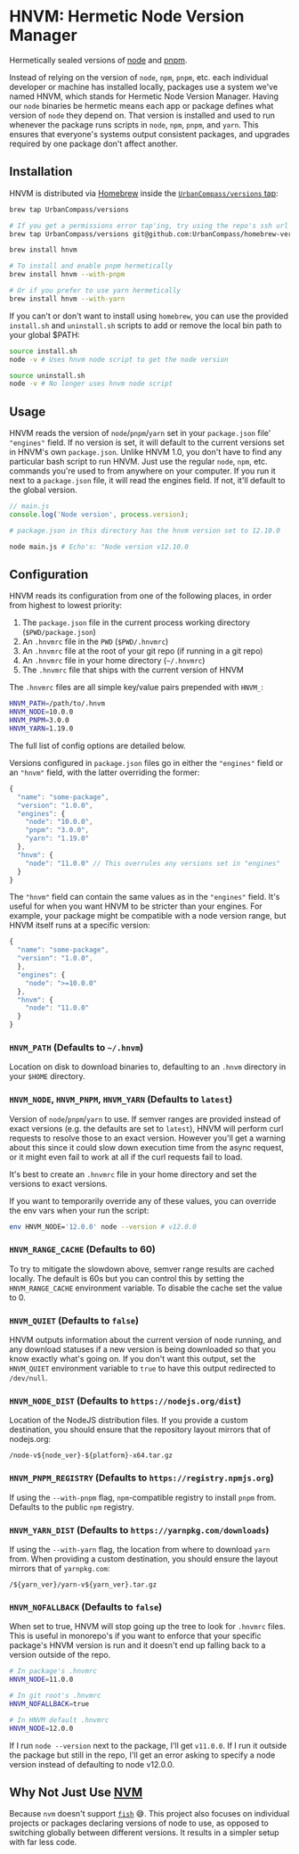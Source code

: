 # HNVM: Hermetic Node Version Manager

Hermetically sealed versions of [node](https://npmjs.org) and [pnpm](https://pnpm.js.org).

Instead of relying on the version of `node`, `npm`, `pnpm`, etc. each individual developer or
machine has installed locally, packages use a system we've named HNVM, which stands for Hermetic
Node Version Manager. Having our `node` binaries be hermetic means each app or package defines what
version of `node` they depend on. That version is installed and used to run whenever the package
runs scripts in `node`, `npm`, `pnpm`, and `yarn`. This ensures that everyone's systems output
consistent packages, and upgrades required by one package don't affect another.

## Installation

HNVM is distributed via [Homebrew](https://brew.sh) inside the
[`UrbanCompass/versions` tap](https://github.com/UrbanCompass/homebrew-versions):

```sh
brew tap UrbanCompass/versions

# If you get a permissions error tap'ing, try using the repo's ssh url
brew tap UrbanCompass/versions git@github.com:UrbanCompass/homebrew-versions.git

brew install hnvm

# To install and enable pnpm hermetically
brew install hnvm --with-pnpm

# Or if you prefer to use yarn hermetically
brew install hnvm --with-yarn
```

If you can't or don't want to install using `homebrew`, you can use the provided `install.sh` and
`uninstall.sh` scripts to add or remove the local bin path to your global $PATH:

```sh
source install.sh
node -v # Uses hnvm node script to get the node version

source uninstall.sh
node -v # No longer uses hnvm node script
```

## Usage

HNVM reads the version of `node`/`pnpm`/`yarn` set in your `package.json` file' `"engines"` field. If
no version is set, it will default to the current versions set in HNVM's own `package.json`. Unlike
HNVM 1.0, you don't have to find any particular bash script to run HNVM. Just use the regular
`node`, `npm`, etc. commands you're used to from anywhere on your computer. If you run it
next to a `package.json` file, it will read the engines field. If not, it'll default to the global
version.

```js
// main.js
console.log('Node version', process.version);
```

```sh
# package.json in this directory has the hnvm version set to 12.10.0

node main.js # Echo's: "Node version v12.10.0
```

## Configuration

HNVM reads its configuration from one of the following places, in order from highest to lowest
priority:
1. The `package.json` file in the current process working directory (`$PWD/package.json`)
2. An `.hnvmrc` file in the `PWD` (`$PWD/.hnvmrc`)
3. An `.hnvmrc` file at the root of your git repo (if running in a git repo)
4. An `.hnvmrc` file in your home directory (`~/.hnvmrc`)
5. The `.hnvmrc` file that ships with the current version of HNVM

The `.hnvmrc` files are all simple key/value pairs prepended with `HNVM_`:
```sh
HNVM_PATH=/path/to/.hnvm
HNVM_NODE=10.0.0
HNVM_PNPM=3.0.0
HNVM_YARN=1.19.0
```

The full list of config options are detailed below.

Versions configured in `package.json` files go in either the `"engines"` field or an
`"hnvm"` field, with the latter overriding the former:
```js
{
  "name": "some-package",
  "version": "1.0.0",
  "engines": {
    "node": "10.0.0",
    "pnpm": "3.0.0",
    "yarn": "1.19.0"
  },
  "hnvm": {
    "node": "11.0.0" // This overrules any versions set in "engines"
  }
}
```

The `"hnvm"` field can contain the same values as in the `"engines"` field. It's useful for when
you want HNVM to be stricter than your engines. For example, your package might be compatible with a
node version range, but HNVM itself runs at a specific version:

```js
{
  "name": "some-package",
  "version": "1.0.0",
  },
  "engines": {
    "node": ">=10.0.0"
  },
  "hnvm": {
    "node": "11.0.0"
  }
}
```

### `HNVM_PATH` (Defaults to `~/.hnvm`)

Location on disk to download binaries to, defaulting to an `.hnvm` directory in your `$HOME`
directory.

### `HNVM_NODE`, `HNVM_PNPM`, `HNVM_YARN` (Defaults to `latest`)

Version of `node`/`pnpm`/`yarn` to use. If semver ranges are provided instead of exact versions
(e.g. the defaults are set to `latest`), HNVM will perform curl requests to resolve those to an
exact version. However you'll get a warning about this since it could slow down execution time from
the async request, or it might even fail to work at all if the curl requests fail to load.

It's best to create an `.hnvmrc` file in your home directory and set the versions to exact versions.

If you want to temporarily override any of these values, you can override the env vars when your
run the script:

```sh
env HNVM_NODE='12.0.0' node --version # v12.0.0
```

### `HNVM_RANGE_CACHE` (Defaults to 60)

To try to mitigate the slowdown above, semver range results are cached locally. The default is 60s
but you can control this by setting the `HNVM_RANGE_CACHE` environment variable. To disable the
cache set the value to 0.

### `HNVM_QUIET` (Defaults to `false`)

HNVM outputs information about the current version of node running, and any download statuses if a
new version is being downloaded so that you know exactly what's going on. If you don't want this
output, set the `HNVM_QUIET` environment variable to `true` to have this output redirected to
`/dev/null`.

### `HNVM_NODE_DIST` (Defaults to `https://nodejs.org/dist`)

Location of the NodeJS distribution files. If you provide a custom destination, you should ensure
that the repository layout mirrors that of nodejs.org:
```
/node-v${node_ver}-${platform}-x64.tar.gz
```

### `HNVM_PNPM_REGISTRY` (Defaults to `https://registry.npmjs.org`)

If using the `--with-pnpm` flag, `npm`-compatible registry to install `pnpm` from. Defaults to the
public `npm` registry.

### `HNVM_YARN_DIST` (Defaults to `https://yarnpkg.com/downloads`)

If using the `--with-yarn` flag, the location from where to download `yarn` from. When providing a
custom destination, you should ensure the layout mirrors that of `yarnpkg.com`:
```
/${yarn_ver}/yarn-v${yarn_ver}.tar.gz
```


### `HNVM_NOFALLBACK` (Defaults to `false`)

When set to true, HNVM will stop going up the tree to look for `.hnvmrc` files. This is useful in
monorepo's if you want to enforce that your specific package's HNVM version is run and it doesn't
end up falling back to a version outside of the repo.

```sh
# In package's .hnvmrc
HNVM_NODE=11.0.0

# In git root's .hnvmrc
HNVM_NOFALLBACK=true

# In HNVM default .hnvmrc
HNVM_NODE=12.0.0
```

If I run `node --version` next to the package, I'll get `v11.0.0`. If I run it outside the package
but still in the repo, I'll get an error asking to specify a node version instead of defaulting to
node v12.0.0.

## Why Not Just Use [NVM](https://github.com/nvm-sh/nvm)

Because `nvm` doesn't support [`fish`](https://fish.sh) 😅. This project also focuses on individual
projects or packages declaring versions of node to use, as opposed to switching globally between
different versions. It results in a simpler setup with far less code.
